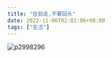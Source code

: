 ```yaml
---
title: "往前走,不要回头"
date: 2022-11-06T02:02:06+08:00
tags: ["生活"]
---
```


![p2998296](http://inksnw.asuscomm.com:3001/blog/往前走,不要回头_bbe2fd51b3c57733a6880061e361441c.webp)
